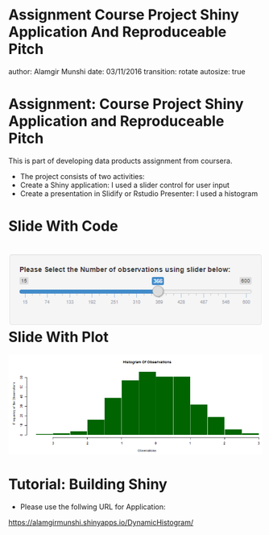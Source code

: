 Assignment Course Project Shiny Application And Reproduceable Pitch
===========================================================================
author: Alamgir Munshi
date:   03/11/2016
transition: rotate
autosize: true

Assignment: Course Project Shiny Application and Reproduceable Pitch
===========================================================================

This is part of developing data products assignment from coursera.

- The project consists of two activities:
- Create a Shiny application: I used a slider control for user input
- Create a presentation in Slidify or Rstudio Presenter: I used a histogram

Slide With Code
===========================================================================
![picture of slider](slider.png)
Slide With Plot
===========================================================================
![picture of histogram](histogram.png)

Tutorial: Building Shiny
===========================================================================
- Please use the follwing URL for Application:


https://alamgirmunshi.shinyapps.io/DynamicHistogram/

